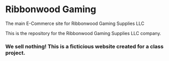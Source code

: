 # Ribbonwood Gaming
The main E-Commerce site for Ribbonwood Gaming Supplies LLC

This is the repository for the Ribbonwood Gaming Supplies LLC company. 
### We sell nothing! This is a ficticious website created for a class project. 

